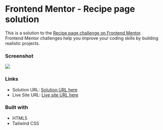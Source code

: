 # Frontend Mentor - Recipe page solution

This is a solution to the [Recipe page challenge on Frontend Mentor](https://www.frontendmentor.io/challenges/recipe-page-KiTsR8QQKm). Frontend Mentor challenges help you improve your coding skills by building realistic projects.

### Screenshot

![](./images/Screenshot.png.png)

### Links

- Solution URL: [Solution URL here](https://github.com/NDK1195/recipe-page)
- Live Site URL: [Live site URL here](https://ndk1195.github.io/recipe-page/)

### Built with

- HTML5
- Tailwind CSS
